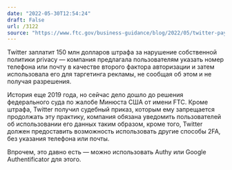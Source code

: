 ```yaml
---
date: "2022-05-30T12:54:24"
draft: False
url: /3122
source: "https://www.ftc.gov/business-guidance/blog/2022/05/twitter-pay-150-million-penalty-allegedly-breaking-its-privacy-promises-again"
---
```


Twitter заплатит 150 млн долларов штрафа за нарушение собственной политики privacy — компания предлагала пользователям указать номер телефона или почту в качестве второго фактора авторизации и затем использовала его для таргетинга рекламы, не сообщая об этом и не получая разрешения.

История еще 2019 года, но сейчас дело дошло до решения федерального суда по жалобе Минюста США от имени FTC. Кроме штрафа, Twitter получил судебный приказ, которым ему запрещается продолжать эту практику, компания обязана уведомить пользователей об использовании его данных таким образом, кроме того, Twitter должен предоставить возможность использовать другие способы 2FA, без указания телефона или почты. 

Впрочем, это давно есть — можно использовать Authy или Google Authentificator для этого.

